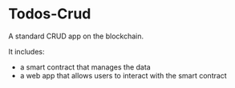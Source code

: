 # Todos-Crud

A standard CRUD app on the blockchain.

It includes:

- a smart contract that manages the data
- a web app that allows users to interact with the smart contract
